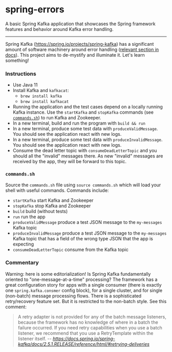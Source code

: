 # spring-errors

A basic Spring Kafka application that showcases the Spring framework features and behavior 
around Kafka error handling.

---

Spring Kafka (<https://spring.io/projects/spring-kafka>) has a significant amount of software machinery around error 
handling ([relevant section in docs](https://docs.spring.io/spring-kafka/reference/html/#annotation-error-handling)).
This project aims to de-mystify and illuminate it. Let's learn something!

### Instructions

* Use Java 11
* Install Kafka and `kafkacat`:
  * `brew install kafka`
  * `brew install kafkacat`
* Running the application and the test cases depend on a locally running Kafka instance. Use the `startKafka` and 
  `stopKafka` commands (see [`commands.sh`](#commandssh)) to run Kafka and Zookeeper.
* In a new terminal, build and run the program with `build && run`
* In a new terminal, produce some test data with `produceValidMessage`. You should see the application react with new 
  logs.
* In a new terminal, produce some test data with `produceInvalidMessage`. You should see the application react with
  new logs.
* Consume the dead letter topic with `consumeDeadLetterTopic` and you should all the "invalid" messages there. As new 
  "invalid" messages are received by the app, they will be forward to this topic.

### `commands.sh`

Source the `commands.sh` file using `source commands.sh` which will load your shell with useful 
commands. Commands include:

  * `startKafka` start Kafka and Zookeeper
  * `stopKafka` stop Kafka and Zookeeper
  * `build` build (without tests)
  * `run` run the app
  * `produceValidMessage` produce a test JSON message to the `my-messages` Kafka topic 
  * `produceInvalidMessage` produce a test JSON message to the `my-messages` Kafka topic that has a field of the wrong type 
    JSON that the app is expecting 
  * `consumeDeadLetterTopic` consume from the Kafka topic

### Commentary

Warning: here is some editorialization! Is Spring Kafka fundamentally oriented to "one-message-at-a-time" processing?
The framework has a great configuration story for apps with a single consumer (there is exactly one 
`spring.kafka.consmer` config block), for a single cluster, and for single (non-batch) message processing flows. There 
is a sophisticated retry/recovery feature set. But it is restricted to the non-batch style. See this comment:

> A retry adapter is not provided for any of the batch message listeners, because the framework has no knowledge of
> where in a batch the failure occurred. If you need retry capabilities when you use a batch listener, we recommend that
> you use a RetryTemplate within the listener itself.
> -- <cite>https://docs.spring.io/spring-kafka/docs/2.5.1.RELEASE/reference/html/#retrying-deliveries</cite>  
